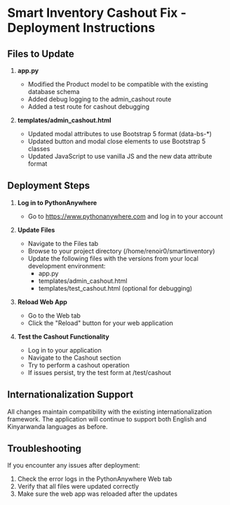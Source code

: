 # Smart Inventory Cashout Fix - Deployment Instructions

## Files to Update

1. **app.py**
   - Modified the Product model to be compatible with the existing database schema
   - Added debug logging to the admin_cashout route
   - Added a test route for cashout debugging

2. **templates/admin_cashout.html**
   - Updated modal attributes to use Bootstrap 5 format (data-bs-*)
   - Updated button and modal close elements to use Bootstrap 5 classes
   - Updated JavaScript to use vanilla JS and the new data attribute format

## Deployment Steps

1. **Log in to PythonAnywhere**
   - Go to https://www.pythonanywhere.com and log in to your account

2. **Update Files**
   - Navigate to the Files tab
   - Browse to your project directory (/home/renoir0/smartinventory)
   - Update the following files with the versions from your local development environment:
     - app.py
     - templates/admin_cashout.html
     - templates/test_cashout.html (optional for debugging)

3. **Reload Web App**
   - Go to the Web tab
   - Click the "Reload" button for your web application

4. **Test the Cashout Functionality**
   - Log in to your application
   - Navigate to the Cashout section
   - Try to perform a cashout operation
   - If issues persist, try the test form at /test/cashout

## Internationalization Support

All changes maintain compatibility with the existing internationalization framework. The application will continue to support both English and Kinyarwanda languages as before.

## Troubleshooting

If you encounter any issues after deployment:
1. Check the error logs in the PythonAnywhere Web tab
2. Verify that all files were updated correctly
3. Make sure the web app was reloaded after the updates
